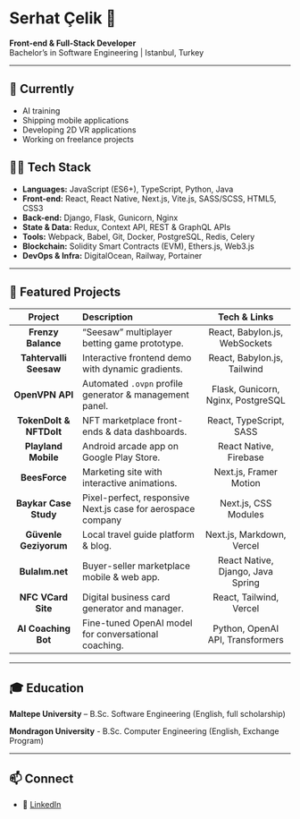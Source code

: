 # Serhat Çelik 👋

**Front-end & Full-Stack Developer**  
Bachelor’s in Software Engineering | Istanbul, Turkey

---

## 🔭 Currently
- AI training  
- Shipping mobile applications  
- Developing 2D VR applications  
- Working on freelance projects

## 👨‍💻 Tech Stack
- **Languages:** JavaScript (ES6+), TypeScript, Python, Java  
- **Front-end:** React, React Native, Next.js, Vite.js, SASS/SCSS, HTML5, CSS3  
- **Back-end:** Django, Flask, Gunicorn, Nginx  
- **State & Data:** Redux, Context API, REST & GraphQL APIs  
- **Tools:** Webpack, Babel, Git, Docker, PostgreSQL, Redis, Celery  
- **Blockchain:** Solidity Smart Contracts (EVM), Ethers.js, Web3.js  
- **DevOps & Infra:** DigitalOcean, Railway, Portainer

---

## 🚀 Featured Projects

| Project                     | Description                                                      | Tech & Links                                                        |
|:---------------------------:|:-----------------------------------------------------------------|:-------------------------------------------------------------------:|
| **Frenzy Balance**          | “Seesaw” multiplayer betting game prototype.                     | React, Babylon.js, WebSockets                                       |
| **Tahtervalli Seesaw**      | Interactive frontend demo with dynamic gradients.                | React, Babylon.js, Tailwind                                         |
| **OpenVPN API**             | Automated `.ovpn` profile generator & management panel.          | Flask, Gunicorn, Nginx, PostgreSQL                                  |
| **TokenDoIt & NFTDoIt**     | NFT marketplace front-ends & data dashboards.                    | React, TypeScript, SASS                                             |
| **Playland Mobile**         | Android arcade app on Google Play Store.                         | React Native, Firebase                                              |
| **BeesForce**               | Marketing site with interactive animations.                      | Next.js, Framer Motion                                               |
| **Baykar Case Study**       | Pixel-perfect, responsive Next.js case for aerospace company     | Next.js, CSS Modules                                                 |
| **Güvenle Geziyorum**       | Local travel guide platform & blog.                              | Next.js, Markdown, Vercel                                            |
| **Bulalım.net**             | Buyer-seller marketplace mobile & web app.                       | React Native, Django, Java Spring                                    |
| **NFC VCard Site**          | Digital business card generator and manager.                     | React, Tailwind, Vercel                                              |
| **AI Coaching Bot**         | Fine-tuned OpenAI model for conversational coaching.             | Python, OpenAI API, Transformers                                     |

---

## 🎓 Education

**Maltepe University** – B.Sc. Software Engineering (English, full scholarship)

**Mondragon University** - B.Sc. Computer Engineering (English, Exchange Program)

---

## 📫 Connect 
- 🔗 [LinkedIn](https://www.linkedin.com/in/serhat-celik1/)  


